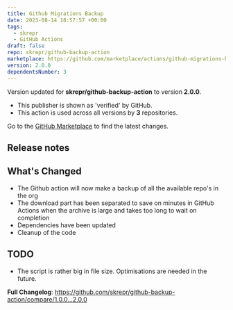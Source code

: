 ```yaml
---
title: Github Migrations Backup
date: 2023-08-14 18:57:57 +00:00
tags:
  - skrepr
  - GitHub Actions
draft: false
repo: skrepr/github-backup-action
marketplace: https://github.com/marketplace/actions/github-migrations-backup
version: 2.0.0
dependentsNumber: 3
---
```



Version updated for **skrepr/github-backup-action** to version **2.0.0**.
- This publisher is shown as 'verified' by GitHub.
- This action is used across all versions by **3** repositories.

Go to the [GitHub Marketplace](https://github.com/marketplace/actions/github-migrations-backup) to find the latest changes.

## Release notes

## What's Changed
- The Github action will now make a backup of all the available repo's in the org
- The download part has been separated to save on minutes in GitHub Actions when the archive is large and takes too long to wait on completion
- Dependencies have been updated
- Cleanup of the code

## TODO
- The script is rather big in file size. Optimisations are needed in the future.

**Full Changelog**: https://github.com/skrepr/github-backup-action/compare/1.0.0...2.0.0
